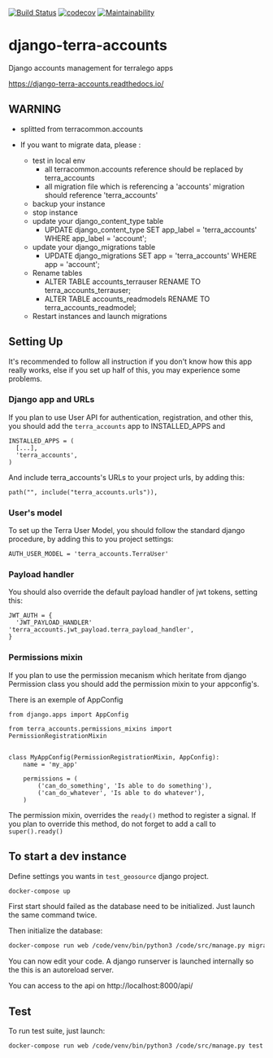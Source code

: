 [![Build Status](https://travis-ci.org/Terralego/django-terra-accounts.svg?branch=master)](https://travis-ci.org/Terralego/django-terra-accounts)
[![codecov](https://codecov.io/gh/Terralego/django-terra-accounts/branch/master/graph/badge.svg)](https://codecov.io/gh/Terralego/django-terra-accounts)
[![Maintainability](https://api.codeclimate.com/v1/badges/0dbea745485facded80a/maintainability)](https://codeclimate.com/github/Terralego/django-terra-accounts/maintainability)

# django-terra-accounts

Django accounts management for terralego apps

https://django-terra-accounts.readthedocs.io/

## WARNING

* splitted from terracommon.accounts

* If you want to migrate data, please :
  * test in local env
    * all terracommon.accounts reference should be replaced by terra_accounts
    * all migration file which is referencing a 'accounts' migration should reference 'terra_accounts'
  * backup your instance
  * stop instance
  * update your django_content_type table
    * UPDATE django_content_type SET app_label = 'terra_accounts' WHERE app_label = 'account';
  * update your django_migrations table
    * UPDATE django_migrations SET app = 'terra_accounts' WHERE app = 'account';
  * Rename tables
      * ALTER TABLE accounts_terrauser RENAME TO terra_accounts_terrauser;
      * ALTER TABLE accounts_readmodels RENAME TO terra_accounts_readmodel;
  * Restart instances and launch migrations

## Setting Up

It's recommended to follow all instruction if you don't know how this app really works, else if you set up half of this, you may experience
some problems.

### Django app and URLs

If you plan to use User API for authentication, registration, and other this, you should add the `terra_accounts` app to INSTALLED_APPS and

```
INSTALLED_APPS = (
  [...],
  'terra_accounts',
)
```

And include terra_accounts's URLs to your project urls, by adding this:
```
path("", include("terra_accounts.urls")),
```


### User's model

To set up the Terra User Model, you should follow the standard django procedure, by adding this to you project settings:
```
AUTH_USER_MODEL = 'terra_accounts.TerraUser'
```

### Payload handler

You should also override the default payload handler of jwt tokens, setting this:
```
JWT_AUTH = {
  'JWT_PAYLOAD_HANDLER' 'terra_accounts.jwt_payload.terra_payload_handler',
}
```


### Permissions mixin

If you plan to use the permission mecanism which heritate from django Permission class you should add the permission mixin
to your appconfig's.

There is an exemple of AppConfig
```
from django.apps import AppConfig

from terra_accounts.permissions_mixins import PermissionRegistrationMixin


class MyAppConfig(PermissionRegistrationMixin, AppConfig):
    name = 'my_app'

    permissions = (
        ('can_do_something', 'Is able to do something'),
        ('can_do_whatever', 'Is able to do whatever'),
    )
```

The permission mixin, overrides the `ready()` method to register a signal. If you plan to override this method, do not
forget to add a call to `super().ready()`


## To start a dev instance

Define settings you wants in `test_geosource` django project.

```sh
docker-compose up
```

First start should failed as the database need to be initialized. Just launch
the same command twice.

Then initialize the database:

```sh
docker-compose run web /code/venv/bin/python3 /code/src/manage.py migrate
```

You can now edit your code. A django runserver is launched internally so the
this is an autoreload server.

You can access to the api on http://localhost:8000/api/


## Test

To run test suite, just launch:

```sh
docker-compose run web /code/venv/bin/python3 /code/src/manage.py test
```
